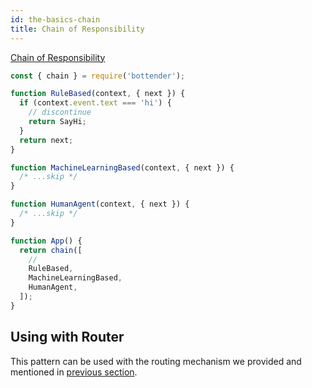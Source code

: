 ```yaml
---
id: the-basics-chain
title: Chain of Responsibility
---
```


[Chain of Responsibility](https://en.wikipedia.org/wiki/Chain-of-responsibility_pattern)

```js
const { chain } = require('bottender');

function RuleBased(context, { next }) {
  if (context.event.text === 'hi') {
    // discontinue
    return SayHi;
  }
  return next;
}

function MachineLearningBased(context, { next }) {
  /* ...skip */
}

function HumanAgent(context, { next }) {
  /* ...skip */
}

function App() {
  return chain([
    //
    RuleBased,
    MachineLearningBased,
    HumanAgent,
  ]);
}
```

## Using with Router

This pattern can be used with the routing mechanism we provided and mentioned in [previous section](the-basics-routing).
